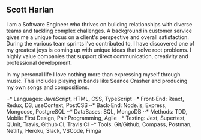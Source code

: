 ## Scott Harlan

I am a Software Engineer who thrives on building relationships with diverse teams and tackling complex challenges. A background in customer service gives me a unique focus on a client's perspective and overall satisfaction. During the various team sprints I’ve contributed to, I have discovered one of my greatest joys is coming up with unique ideas that solve root problems. I highly value companies that support direct communication, creativity and professional development.

In my personal life I love nothing more than expressing myself through music. This includes playing in bands like Seance Crasher and producing my own songs and compositions.

⋅⋅* Languages: JavaScript, HTML, CSS, TypeScript
⋅⋅* Front-End: React, Redux, D3, useContext, PostCSS
⋅⋅* Back-End: Node.js, Express, Mongoose, PostgreSQL
⋅⋅* DataBases: SQL, MongoDB
⋅⋅* Methods: TDD, Mobile First Design, Pair Programming, Agile
⋅⋅* Testing: Jest, Supertest, QUnit, Travis, Github CI, Travis CI
⋅⋅* Tools: Git/Github, Compass, Postman, Netlify, Heroku, Slack, VSCode, Fimga
